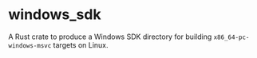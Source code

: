 # windows_sdk

A Rust crate to produce a Windows SDK directory for building `x86_64-pc-windows-msvc` targets on Linux.
